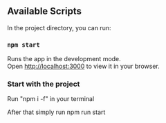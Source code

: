 

## Available Scripts

In the project directory, you can run:

### `npm start`

Runs the app in the development mode.\
Open [http://localhost:3000](http://localhost:3000) to view it in your browser.


### Start with the project

Run "npm i -f" in your terminal

After that simply run npm run start



